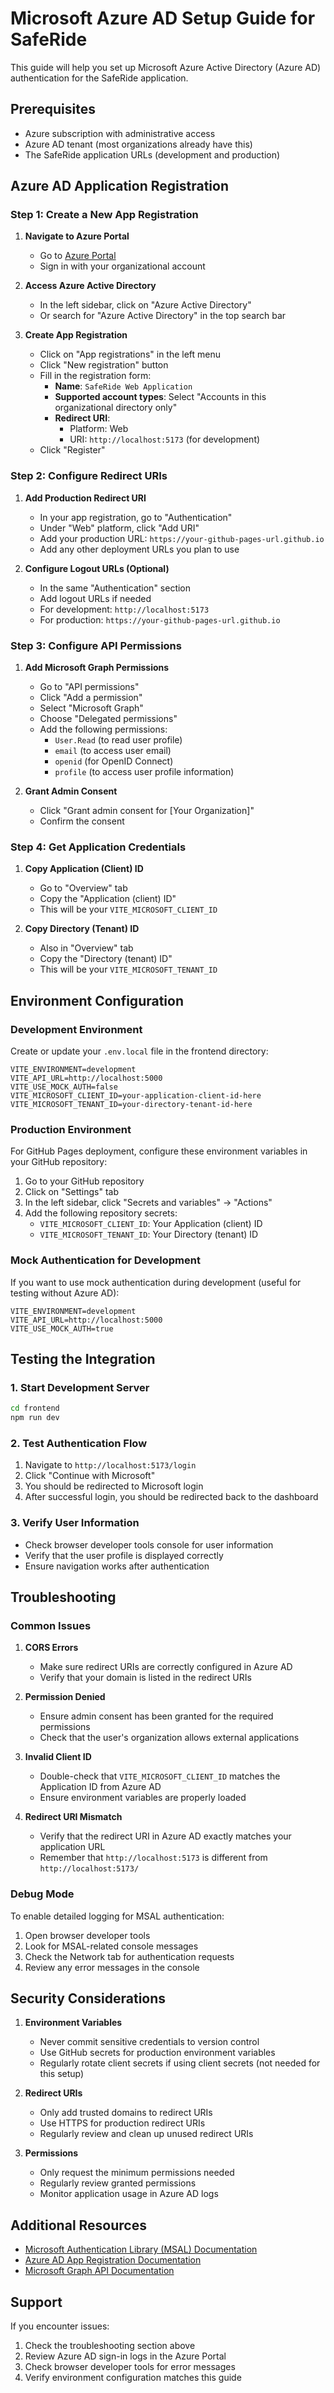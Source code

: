 # Microsoft Azure AD Setup Guide for SafeRide

This guide will help you set up Microsoft Azure Active Directory (Azure AD) authentication for the SafeRide application.

## Prerequisites

- Azure subscription with administrative access
- Azure AD tenant (most organizations already have this)
- The SafeRide application URLs (development and production)

## Azure AD Application Registration

### Step 1: Create a New App Registration

1. **Navigate to Azure Portal**
   - Go to [Azure Portal](https://portal.azure.com)
   - Sign in with your organizational account

2. **Access Azure Active Directory**
   - In the left sidebar, click on "Azure Active Directory"
   - Or search for "Azure Active Directory" in the top search bar

3. **Create App Registration**
   - Click on "App registrations" in the left menu
   - Click "New registration" button
   - Fill in the registration form:
     - **Name**: `SafeRide Web Application`
     - **Supported account types**: Select "Accounts in this organizational directory only"
     - **Redirect URI**: 
       - Platform: Web
       - URI: `http://localhost:5173` (for development)
   - Click "Register"

### Step 2: Configure Redirect URIs

1. **Add Production Redirect URI**
   - In your app registration, go to "Authentication"
   - Under "Web" platform, click "Add URI"
   - Add your production URL: `https://your-github-pages-url.github.io`
   - Add any other deployment URLs you plan to use

2. **Configure Logout URLs (Optional)**
   - In the same "Authentication" section
   - Add logout URLs if needed
   - For development: `http://localhost:5173`
   - For production: `https://your-github-pages-url.github.io`

### Step 3: Configure API Permissions

1. **Add Microsoft Graph Permissions**
   - Go to "API permissions"
   - Click "Add a permission"
   - Select "Microsoft Graph"
   - Choose "Delegated permissions"
   - Add the following permissions:
     - `User.Read` (to read user profile)
     - `email` (to access user email)
     - `openid` (for OpenID Connect)
     - `profile` (to access user profile information)

2. **Grant Admin Consent**
   - Click "Grant admin consent for [Your Organization]"
   - Confirm the consent

### Step 4: Get Application Credentials

1. **Copy Application (Client) ID**
   - Go to "Overview" tab
   - Copy the "Application (client) ID"
   - This will be your `VITE_MICROSOFT_CLIENT_ID`

2. **Copy Directory (Tenant) ID**
   - Also in "Overview" tab
   - Copy the "Directory (tenant) ID"
   - This will be your `VITE_MICROSOFT_TENANT_ID`

## Environment Configuration

### Development Environment

Create or update your `.env.local` file in the frontend directory:

```env
VITE_ENVIRONMENT=development
VITE_API_URL=http://localhost:5000
VITE_USE_MOCK_AUTH=false
VITE_MICROSOFT_CLIENT_ID=your-application-client-id-here
VITE_MICROSOFT_TENANT_ID=your-directory-tenant-id-here
```

### Production Environment

For GitHub Pages deployment, configure these environment variables in your GitHub repository:

1. Go to your GitHub repository
2. Click on "Settings" tab
3. In the left sidebar, click "Secrets and variables" → "Actions"
4. Add the following repository secrets:
   - `VITE_MICROSOFT_CLIENT_ID`: Your Application (client) ID
   - `VITE_MICROSOFT_TENANT_ID`: Your Directory (tenant) ID

### Mock Authentication for Development

If you want to use mock authentication during development (useful for testing without Azure AD):

```env
VITE_ENVIRONMENT=development
VITE_API_URL=http://localhost:5000
VITE_USE_MOCK_AUTH=true
```

## Testing the Integration

### 1. Start Development Server

```bash
cd frontend
npm run dev
```

### 2. Test Authentication Flow

1. Navigate to `http://localhost:5173/login`
2. Click "Continue with Microsoft"
3. You should be redirected to Microsoft login
4. After successful login, you should be redirected back to the dashboard

### 3. Verify User Information

- Check browser developer tools console for user information
- Verify that the user profile is displayed correctly
- Ensure navigation works after authentication

## Troubleshooting

### Common Issues

1. **CORS Errors**
   - Make sure redirect URIs are correctly configured in Azure AD
   - Verify that your domain is listed in the redirect URIs

2. **Permission Denied**
   - Ensure admin consent has been granted for the required permissions
   - Check that the user's organization allows external applications

3. **Invalid Client ID**
   - Double-check that `VITE_MICROSOFT_CLIENT_ID` matches the Application ID from Azure AD
   - Ensure environment variables are properly loaded

4. **Redirect URI Mismatch**
   - Verify that the redirect URI in Azure AD exactly matches your application URL
   - Remember that `http://localhost:5173` is different from `http://localhost:5173/`

### Debug Mode

To enable detailed logging for MSAL authentication:

1. Open browser developer tools
2. Look for MSAL-related console messages
3. Check the Network tab for authentication requests
4. Review any error messages in the console

## Security Considerations

1. **Environment Variables**
   - Never commit sensitive credentials to version control
   - Use GitHub secrets for production environment variables
   - Regularly rotate client secrets if using client secrets (not needed for this setup)

2. **Redirect URIs**
   - Only add trusted domains to redirect URIs
   - Use HTTPS for production redirect URIs
   - Regularly review and clean up unused redirect URIs

3. **Permissions**
   - Only request the minimum permissions needed
   - Regularly review granted permissions
   - Monitor application usage in Azure AD logs

## Additional Resources

- [Microsoft Authentication Library (MSAL) Documentation](https://docs.microsoft.com/en-us/azure/active-directory/develop/msal-overview)
- [Azure AD App Registration Documentation](https://docs.microsoft.com/en-us/azure/active-directory/develop/quickstart-register-app)
- [Microsoft Graph API Documentation](https://docs.microsoft.com/en-us/graph/)

## Support

If you encounter issues:

1. Check the troubleshooting section above
2. Review Azure AD sign-in logs in the Azure Portal
3. Check browser developer tools for error messages
4. Verify environment configuration matches this guide
